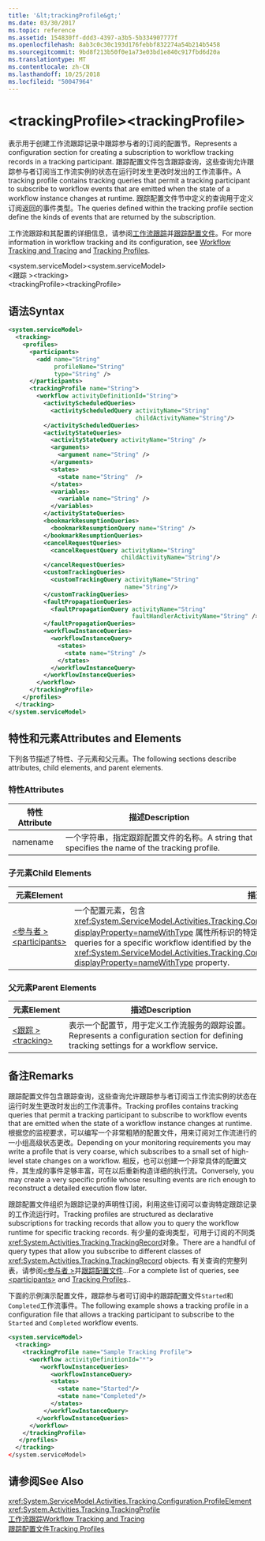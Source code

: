 ```yaml
---
title: '&lt;trackingProfile&gt;'
ms.date: 03/30/2017
ms.topic: reference
ms.assetid: 154830ff-ddd3-4397-a3b5-5b334907777f
ms.openlocfilehash: 8ab3c0c30c193d176febbf832274a54b214b5458
ms.sourcegitcommit: 9bd8f213b50f0e1a73e03bd1e840c917fbd6d20a
ms.translationtype: MT
ms.contentlocale: zh-CN
ms.lasthandoff: 10/25/2018
ms.locfileid: "50047964"
---
```

# <a name="lttrackingprofilegt"></a><span data-ttu-id="b11a0-102">&lt;trackingProfile&gt;</span><span class="sxs-lookup"><span data-stu-id="b11a0-102">&lt;trackingProfile&gt;</span></span>
<span data-ttu-id="b11a0-103">表示用于创建工作流跟踪记录中跟踪参与者的订阅的配置节。</span><span class="sxs-lookup"><span data-stu-id="b11a0-103">Represents a configuration section for creating a subscription to workflow tracking records in a tracking participant.</span></span> <span data-ttu-id="b11a0-104">跟踪配置文件包含跟踪查询，这些查询允许跟踪参与者订阅当工作流实例的状态在运行时发生更改时发出的工作流事件。</span><span class="sxs-lookup"><span data-stu-id="b11a0-104">A tracking profile contains tracking queries that permit a tracking participant to subscribe to workflow events that are emitted when the state of a workflow instance changes at runtime.</span></span> <span data-ttu-id="b11a0-105">跟踪配置文件节中定义的查询用于定义订阅返回的事件类型。</span><span class="sxs-lookup"><span data-stu-id="b11a0-105">The queries defined within the tracking profile section define the kinds of events that are returned by the subscription.</span></span>  
  
 <span data-ttu-id="b11a0-106">工作流跟踪和其配置的详细信息，请参阅[工作流跟踪](../../../../../docs/framework/windows-workflow-foundation/workflow-tracking-and-tracing.md)并[跟踪配置文件](../../../../../docs/framework/windows-workflow-foundation/tracking-profiles.md)。</span><span class="sxs-lookup"><span data-stu-id="b11a0-106">For more information in workflow tracking and its configuration, see [Workflow Tracking and Tracing](../../../../../docs/framework/windows-workflow-foundation/workflow-tracking-and-tracing.md) and [Tracking Profiles](../../../../../docs/framework/windows-workflow-foundation/tracking-profiles.md).</span></span>  
  
<span data-ttu-id="b11a0-107">\<system.serviceModel></span><span class="sxs-lookup"><span data-stu-id="b11a0-107">\<system.serviceModel></span></span>  
<span data-ttu-id="b11a0-108">\<跟踪 ></span><span class="sxs-lookup"><span data-stu-id="b11a0-108">\<tracking></span></span>  
<span data-ttu-id="b11a0-109">\<trackingProfile></span><span class="sxs-lookup"><span data-stu-id="b11a0-109">\<trackingProfile></span></span>  
  
## <a name="syntax"></a><span data-ttu-id="b11a0-110">语法</span><span class="sxs-lookup"><span data-stu-id="b11a0-110">Syntax</span></span>  
  
```xml  
<system.serviceModel>
  <tracking>
    <profiles>
      <participants>
        <add name="String" 
             profileName="String" 
             type="String" />
      </participants>
      <trackingProfile name="String">
        <workflow activityDefinitionId="String">
          <activityScheduledQueries>
            <activityScheduledQuery activityName="String" 
                                    childActivityName="String"/>
          </activityScheduledQueries>
          <activityStateQueries>
            <activityStateQuery activityName="String" />
            <arguments>
              <argument name="String" />
            </arguments>
            <states>
              <state name="String"  />
            </states>
            <variables>
              <variable name="String" />
            </variables>
          </activityStateQueries>
          <bookmarkResumptionQueries>
            <bookmarkResumptionQuery name="String" />
          </bookmarkResumptionQueries>
          <cancelRequestQueries>
            <cancelRequestQuery activityName="String" 
                                childActivityName="String"/>
          </cancelRequestQueries>
          <customTrackingQueries>
            <customTrackingQuery activityName="String" 
                                 name="String"/>
          </customTrackingQueries>
          <faultPropagationQueries>
            <faultPropagationQuery activityName="String" 
                                   faultHandlerActivityName="String" />
          </faultPropagationQueries>
          <workflowInstanceQueries>
            <workflowInstanceQuery>
              <states>
                <state name="String" />
              </states>
            </workflowInstanceQuery>
          </workflowInstanceQueries>
        </workflow>
      </trackingProfile>
    </profiles>
  </tracking>
</system.serviceModel>  
```  
  
## <a name="attributes-and-elements"></a><span data-ttu-id="b11a0-111">特性和元素</span><span class="sxs-lookup"><span data-stu-id="b11a0-111">Attributes and Elements</span></span>  
 <span data-ttu-id="b11a0-112">下列各节描述了特性、子元素和父元素。</span><span class="sxs-lookup"><span data-stu-id="b11a0-112">The following sections describe attributes, child elements, and parent elements.</span></span>  
  
### <a name="attributes"></a><span data-ttu-id="b11a0-113">特性</span><span class="sxs-lookup"><span data-stu-id="b11a0-113">Attributes</span></span>  
  
|<span data-ttu-id="b11a0-114">特性</span><span class="sxs-lookup"><span data-stu-id="b11a0-114">Attribute</span></span>|<span data-ttu-id="b11a0-115">描述</span><span class="sxs-lookup"><span data-stu-id="b11a0-115">Description</span></span>|  
|---------------|-----------------|  
|<span data-ttu-id="b11a0-116">name</span><span class="sxs-lookup"><span data-stu-id="b11a0-116">name</span></span>|<span data-ttu-id="b11a0-117">一个字符串，指定跟踪配置文件的名称。</span><span class="sxs-lookup"><span data-stu-id="b11a0-117">A string that specifies the name of the tracking profile.</span></span>|  
  
### <a name="child-elements"></a><span data-ttu-id="b11a0-118">子元素</span><span class="sxs-lookup"><span data-stu-id="b11a0-118">Child Elements</span></span>  
  
|<span data-ttu-id="b11a0-119">元素</span><span class="sxs-lookup"><span data-stu-id="b11a0-119">Element</span></span>|<span data-ttu-id="b11a0-120">描述</span><span class="sxs-lookup"><span data-stu-id="b11a0-120">Description</span></span>|  
|-------------|-----------------|  
|[<span data-ttu-id="b11a0-121">\<参与者 ></span><span class="sxs-lookup"><span data-stu-id="b11a0-121">\<participants></span></span>](../../../../../docs/framework/configure-apps/file-schema/windows-workflow-foundation/participants.md)|<span data-ttu-id="b11a0-122">一个配置元素，包含 <xref:System.ServiceModel.Activities.Tracking.Configuration.ProfileWorkflowElement.ActivityDefinitionId%2A?displayProperty=nameWithType> 属性所标识的特定工作流的所有查询。</span><span class="sxs-lookup"><span data-stu-id="b11a0-122">A configuration element that contains all queries for a specific workflow identified by the <xref:System.ServiceModel.Activities.Tracking.Configuration.ProfileWorkflowElement.ActivityDefinitionId%2A?displayProperty=nameWithType> property.</span></span>|  
  
### <a name="parent-elements"></a><span data-ttu-id="b11a0-123">父元素</span><span class="sxs-lookup"><span data-stu-id="b11a0-123">Parent Elements</span></span>  
  
|<span data-ttu-id="b11a0-124">元素</span><span class="sxs-lookup"><span data-stu-id="b11a0-124">Element</span></span>|<span data-ttu-id="b11a0-125">描述</span><span class="sxs-lookup"><span data-stu-id="b11a0-125">Description</span></span>|  
|-------------|-----------------|  
|[<span data-ttu-id="b11a0-126">\<跟踪 ></span><span class="sxs-lookup"><span data-stu-id="b11a0-126">\<tracking></span></span>](../../../../../docs/framework/configure-apps/file-schema/windows-workflow-foundation/tracking.md)|<span data-ttu-id="b11a0-127">表示一个配置节，用于定义工作流服务的跟踪设置。</span><span class="sxs-lookup"><span data-stu-id="b11a0-127">Represents a configuration section for defining tracking settings for a workflow service.</span></span>|  
  
## <a name="remarks"></a><span data-ttu-id="b11a0-128">备注</span><span class="sxs-lookup"><span data-stu-id="b11a0-128">Remarks</span></span>  
 <span data-ttu-id="b11a0-129">跟踪配置文件包含跟踪查询，这些查询允许跟踪参与者订阅当工作流实例的状态在运行时发生更改时发出的工作流事件。</span><span class="sxs-lookup"><span data-stu-id="b11a0-129">Tracking profiles contains tracking queries that permit a tracking participant to subscribe to workflow events that are emitted when the state of a workflow instance changes at runtime.</span></span> <span data-ttu-id="b11a0-130">根据您的监视要求，可以编写一个非常粗陋的配置文件，用来订阅对工作流进行的一小组高级状态更改。</span><span class="sxs-lookup"><span data-stu-id="b11a0-130">Depending on your monitoring requirements you may write a profile that is very coarse, which subscribes to a small set of high-level state changes on a workflow.</span></span> <span data-ttu-id="b11a0-131">相反，也可以创建一个非常具体的配置文件，其生成的事件足够丰富，可在以后重新构造详细的执行流。</span><span class="sxs-lookup"><span data-stu-id="b11a0-131">Conversely, you may create a very specific profile whose resulting events are rich enough to reconstruct a detailed execution flow later.</span></span>  
  
 <span data-ttu-id="b11a0-132">跟踪配置文件组织为跟踪记录的声明性订阅，利用这些订阅可以查询特定跟踪记录的工作流运行时。</span><span class="sxs-lookup"><span data-stu-id="b11a0-132">Tracking profiles are structured as declarative subscriptions for tracking records that allow you to query the workflow runtime for specific tracking records.</span></span> <span data-ttu-id="b11a0-133">有少量的查询类型，可用于订阅的不同类<xref:System.Activities.Tracking.TrackingRecord>对象。</span><span class="sxs-lookup"><span data-stu-id="b11a0-133">There are a handful of query types that allow you subscribe to different classes of <xref:System.Activities.Tracking.TrackingRecord> objects.</span></span> <span data-ttu-id="b11a0-134">有关查询的完整列表，请参阅[\<参与者 >](../../../../../docs/framework/configure-apps/file-schema/windows-workflow-foundation/participants.md)并[跟踪配置文件](../../../../../docs/framework/windows-workflow-foundation/tracking-profiles.md)...</span><span class="sxs-lookup"><span data-stu-id="b11a0-134">For a complete list of queries, see [\<participants>](../../../../../docs/framework/configure-apps/file-schema/windows-workflow-foundation/participants.md) and [Tracking Profiles](../../../../../docs/framework/windows-workflow-foundation/tracking-profiles.md)..</span></span>  
  
 <span data-ttu-id="b11a0-135">下面的示例演示配置文件，跟踪参与者可订阅中的跟踪配置文件`Started`和`Completed`工作流事件。</span><span class="sxs-lookup"><span data-stu-id="b11a0-135">The following example shows a tracking profile in a configuration file that allows a tracking participant to subscribe to the `Started` and `Completed` workflow events.</span></span>  
  
```xml  
<system.serviceModel>  
  <tracking>    
    <trackingProfile name="Sample Tracking Profile">  
      <workflow activityDefinitionId="*">  
         <workflowInstanceQueries>  
            <workflowInstanceQuery>  
            <states>  
              <state name="Started"/>  
              <state name="Completed"/>  
            </states>  
          </workflowInstanceQuery>  
        </workflowInstanceQueries>  
      </workflow>  
    </trackingProfile>          
   </profiles>  
  </tracking>  
</system.serviceModel>  
```  
  
## <a name="see-also"></a><span data-ttu-id="b11a0-136">请参阅</span><span class="sxs-lookup"><span data-stu-id="b11a0-136">See Also</span></span>  
 <xref:System.ServiceModel.Activities.Tracking.Configuration.ProfileElement>  
 <xref:System.Activities.Tracking.TrackingProfile>  
 [<span data-ttu-id="b11a0-137">工作流跟踪</span><span class="sxs-lookup"><span data-stu-id="b11a0-137">Workflow Tracking and Tracing</span></span>](../../../../../docs/framework/windows-workflow-foundation/workflow-tracking-and-tracing.md)  
 [<span data-ttu-id="b11a0-138">跟踪配置文件</span><span class="sxs-lookup"><span data-stu-id="b11a0-138">Tracking Profiles</span></span>](../../../../../docs/framework/windows-workflow-foundation/tracking-profiles.md)
